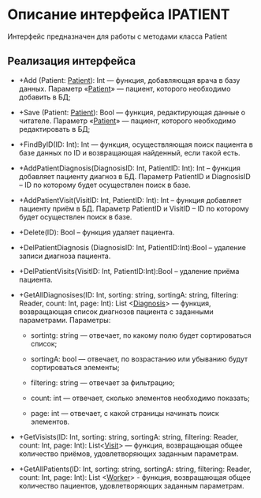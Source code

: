 # Описание интерфейса IPATIENT
Интерфейс предназначен для работы с методами класса Patient

## Реализация интерфейса
* +Add (Patient: [Patient](https://github.com/gogganesko/Orho/blob/master/docs/Patient.md "объект класса Patient")): Int — функция, добавляющая врача в базу данных. Параметр «[Patient](https://github.com/gogganesko/Orho/blob/master/docs/Patient.md "объект класса Patient")» — пациент, 
которого необходимо добавить в БД;
* +Save (Patient: [Patient](https://github.com/gogganesko/Orho/blob/master/docs/Patient.md "объект класса Patient")): Bool — функция, редактирующая данные о читателе. Параметр «[Patient](https://github.com/gogganesko/Orho/blob/master/docs/Patient.md "объект класса Patient")» — 
пациент, которого необходимо редактировать в БД;
* +FindByID(ID: Int): Int  — функция, осуществляющая поиск пациента в базе данных по ID и возвращающая найденный, если такой есть. 
* +AddPatientDiagnosis(DiagnosisID: Int, PatientID: Int): Int – функция добавляет пациенту диагноз в БД. 
Параметр PatientID и DiagnosisID – ID по которому будет осуществлен поиск в базе.
* +AddPatientVisit(VisitID: Int, PatientID: Int): Int – функция добавляет пациенту приём в БД. Параметр PatientID и VisitID – ID по которому будет осуществлен поиск в базе.
* +Delete(ID): Bool – функция удаляет пациента.
* +DelPatientDiagnosis (DiagnosisID: Int, PatientID:Int):Bool – удаление записи диагноза пациента.
* +DelPatientVisits(VisitID: Int, PatientID:Int):Bool – удаление приёма пациента.
* +GetAllDiagnosises(ID: Int, sorting: string, sortingA: string, filtering: Reader, count: Int, page: Int): List <[Diagnosis](https://github.com/gogganesko/Orho/blob/master/docs/Diagnosis.md "объект класса Diagnosis")> — функция, возвращающая список диагнозов пациента с заданными параметрами. 
Параметры: 
	* sortintg: string — отвечает, по какому полю будет сортироваться список;
  
	* sortingA: bool — отвечает, по возрастанию или убыванию будут сортироваться элементы;
  
	* filtering: string — отвечает за фильтрацию;
  
	* count: int — отвечает, сколько элементов необходимо показать;
  
	* page: int — отвечает, с какой страницы начинать поиск элементов.
  
* +GetVisists(ID: Int, sorting: string, sortingA: string, filtering: Reader, count: Int, page: Int): List<[Visit](https://github.com/gogganesko/Orho/blob/master/docs/Visit.md "объект класса Visit")> — функция, возвращающая общее количество приёмов, удовлетворяющих заданным параметрам.
* +GetAllPatients(ID: Int, sorting: string, sortingA: string, filtering: Reader, count: Int, page: Int): List <[Worker](https://github.com/gogganesko/Orho/blob/master/docs/Worker.md "объект класса Worker")> - функция, возвращающая общее количество пациентов, удовлетворяющих заданным параметрам.